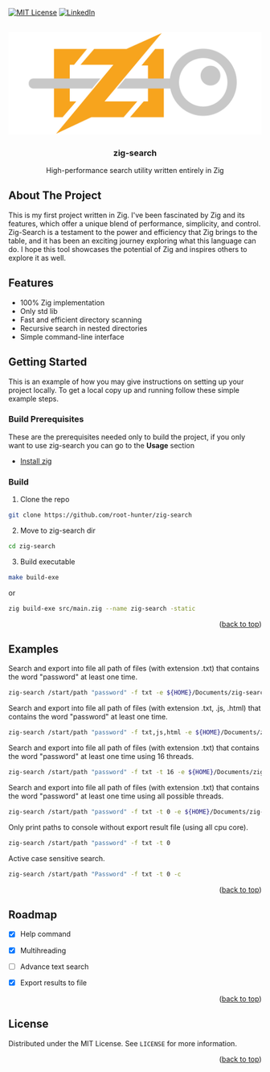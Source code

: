 <a name="readme-top"></a>

[![MIT License][license-shield]][license-url]
[![LinkedIn][linkedin-shield]][linkedin-url]

<!-- README Template by: https://github.com/othneildrew/Best-README-Template -->
<br />
<div align="center">
  <a href="https://github.com/root-hunter/zig-search/">
    <img src="images/zig-logo.png" alt="Logo">
  </a>

  <h3 align="center">zig-search</h3>

  <p align="center">
    High-performance search utility written entirely in Zig
    <br />
  </p>
</div>

<!-- ABOUT THE PROJECT -->
## About The Project
This is my first project written in Zig. I've been fascinated by Zig and its features, which offer a unique blend of performance, simplicity, and control. Zig-Search is a testament to the power and efficiency that Zig brings to the table, and it has been an exciting journey exploring what this language can do. I hope this tool showcases the potential of Zig and inspires others to explore it as well.

## Features
- 100% Zig implementation
- Only std lib
- Fast and efficient directory scanning
- Recursive search in nested directories
- Simple command-line interface

<!-- GETTING STARTED -->
## Getting Started

This is an example of how you may give instructions on setting up your project locally.
To get a local copy up and running follow these simple example steps.

### Build Prerequisites

These are the prerequisites needed only to build the project, if you only want to use zig-search you can go to the <b>Usage</b> section
* [Install zig](https://ziglang.org/learn/getting-started/)

### Build 
1. Clone the repo
```sh
git clone https://github.com/root-hunter/zig-search
```
2. Move to zig-search dir
```sh
cd zig-search
```
3. Build executable
```sh
make build-exe
```
   or
```sh
zig build-exe src/main.zig --name zig-search -static
```
<p align="right">(<a href="#readme-top">back to top</a>)</p>

## Examples

Search and export into file all path of files (with extension .txt) that contains the word "password" at least one time.
```sh
zig-search /start/path "password" -f txt -e ${HOME}/Documents/zig-search_result.txt
```

Search and export into file all path of files (with extension .txt, .js, .html) that contains the word "password" at least one time.
```sh
zig-search /start/path "password" -f txt,js,html -e ${HOME}/Documents/zig-search_result.txt
```

Search and export into file all path of files (with extension .txt) that contains the word "password" at least one time using 16 threads.
```sh
zig-search /start/path "password" -f txt -t 16 -e ${HOME}/Documents/zig-search_result.txt
```

Search and export into file all path of files (with extension .txt) that contains the word "password" at least one time using all possible threads.
```sh
zig-search /start/path "password" -f txt -t 0 -e ${HOME}/Documents/zig-search_result.txt
```

Only print paths to console without export result file (using all cpu core).
```sh
zig-search /start/path "password" -f txt -t 0
```

Active case sensitive search.
```sh
zig-search /start/path "Password" -f txt -t 0 -c
```

<p align="right">(<a href="#readme-top">back to top</a>)</p>

<!-- ROADMAP -->
## Roadmap

- [X] Help command
- [X] Multihreading
- [ ] Advance text search
- [X] Export results to file


<p align="right">(<a href="#readme-top">back to top</a>)</p>


## License
Distributed under the MIT License. See `LICENSE` for more information.

<p align="right">(<a href="#readme-top">back to top</a>)</p>

[license-shield]: https://img.shields.io/github/license/othneildrew/Best-README-Template.svg?style=for-the-badge
[license-url]: https://github.com/root-hunter/zig-search/blob/main/LICENSE
[linkedin-shield]: https://img.shields.io/badge/-LinkedIn-black.svg?style=for-the-badge&logo=linkedin&colorB=555
[linkedin-url]: https://www.linkedin.com/in/antonio-ricciardi-279118210
